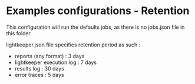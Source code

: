 # Examples configurations - Retention

This configuration will run the defaults jobs, as there is no jobs.json file in this folder.

lightkeeper.json file specifies retention period as such : 
- reports (any format) : 3 days
- lightkeeper execution log : 7 days
- results log : 30 days
- error traces : 5 days
